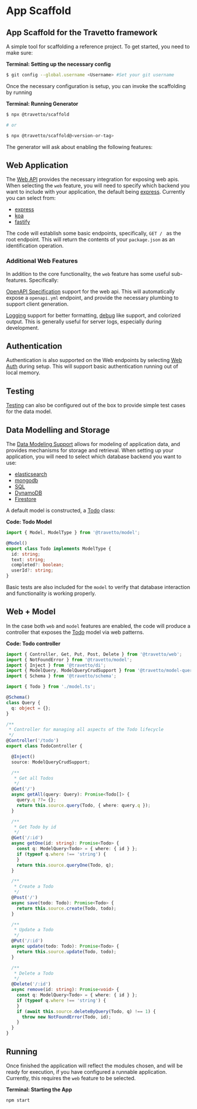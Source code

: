 <!-- This file was generated by @travetto/doc and should not be modified directly -->
<!-- Please modify https://github.com/travetto/travetto/tree/main/module/scaffold/DOC.tsx and execute "trv doc" to rebuild -->
# App Scaffold

## App Scaffold for the Travetto framework

A simple tool for scaffolding a reference project.  To get started, you need to make sure:

**Terminal: Setting up the necessary config**
```bash
$ git config --global.username <Username> #Set your git username
```

Once the necessary configuration is setup, you can invoke the scaffolding by running

**Terminal: Running Generator**
```bash
$ npx @travetto/scaffold

# or

$ npx @travetto/scaffold@<version-or-tag>
```

The generator will ask about enabling the following features:

## Web Application
The [Web API](https://github.com/travetto/travetto/tree/main/module/web#readme "Declarative support for creating Web Applications") provides the necessary integration for exposing web apis.  When selecting the `web` feature, you will need to specify which backend you want to include with your application, the default being [express](https://expressjs.com).  Currently you can select from:
   *  [express](https://expressjs.com)
   *  [koa](https://koajs.com/)
   *  [fastify](https://www.fastify.io/)

The code will establish some basic endpoints, specifically, `GET / ` as the root endpoint.  This will return the contents of your `package.json` as an identification operation.

### Additional Web Features
In addition to the core functionality, the `web` feature has some useful sub-features.  Specifically:

[OpenAPI Specification](https://github.com/travetto/travetto/tree/main/module/openapi#readme "OpenAPI integration support for the Travetto framework") support for the web api.  This will automatically expose a `openapi.yml` endpoint, and provide the necessary plumbing to support client generation. 

[Logging](https://github.com/travetto/travetto/tree/main/module/log#readme "Logging framework that integrates at the console.log level.") support for better formatting, [debug](https://www.npmjs.com/package/debug) like support, and colorized output.  This is generally useful for server logs, especially during development.

## Authentication
Authentication is also supported on the Web endpoints by selecting [Web Auth](https://github.com/travetto/travetto/tree/main/module/auth-web#readme "Web authentication integration support for the Travetto framework") during setup.  This will support basic authentication running out of local memory.

## Testing
[Testing](https://github.com/travetto/travetto/tree/main/module/test#readme "Declarative test framework") can also be configured out of the box to provide simple test cases for the data model.

## Data Modelling and Storage
The [Data Modeling Support](https://github.com/travetto/travetto/tree/main/module/model#readme "Datastore abstraction for core operations.") allows for modeling of application data, and provides mechanisms for storage and retrieval.  When setting up your application, you will need to select which database backend you want to use:
   *  [elasticsearch](https://elastic.co)
   *  [mongodb](https://mongodb.com)
   *  [SQL](https://en.wikipedia.org/wiki/SQL)
   *  [DynamoDB](https://aws.amazon.com/dynamodb/)
   *  [Firestore](https://firebase.google.com/docs/firestore)

A default model is constructed, a [Todo](https://github.com/travetto/travetto/tree/main/module/scaffold/doc/model.ts#L4) class:

**Code: Todo Model**
```typescript
import { Model, ModelType } from '@travetto/model';

@Model()
export class Todo implements ModelType {
  id: string;
  text: string;
  completed?: boolean;
  userId?: string;
}
```

Basic tests are also included for the `model` to verify that database interaction and functionality is working properly.

## Web + Model
In the case both `web` and `model` features are enabled, the code will produce a controller that exposes the [Todo](https://github.com/travetto/travetto/tree/main/module/scaffold/doc/model.ts#L4) model via web patterns.

**Code: Todo controller**
```typescript
import { Controller, Get, Put, Post, Delete } from '@travetto/web';
import { NotFoundError } from '@travetto/model';
import { Inject } from '@travetto/di';
import { ModelQuery, ModelQueryCrudSupport } from '@travetto/model-query';
import { Schema } from '@travetto/schema';

import { Todo } from './model.ts';

@Schema()
class Query {
  q: object = {};
}

/**
 * Controller for managing all aspects of the Todo lifecycle
 */
@Controller('/todo')
export class TodoController {

  @Inject()
  source: ModelQueryCrudSupport;

  /**
   * Get all Todos
   */
  @Get('/')
  async getAll(query: Query): Promise<Todo[]> {
    query.q ??= {};
    return this.source.query(Todo, { where: query.q });
  }

  /**
   * Get Todo by id
   */
  @Get('/:id')
  async getOne(id: string): Promise<Todo> {
    const q: ModelQuery<Todo> = { where: { id } };
    if (typeof q.where !== 'string') {
    }
    return this.source.queryOne(Todo, q);
  }

  /**
   * Create a Todo
   */
  @Post('/')
  async save(todo: Todo): Promise<Todo> {
    return this.source.create(Todo, todo);
  }

  /**
   * Update a Todo
   */
  @Put('/:id')
  async update(todo: Todo): Promise<Todo> {
    return this.source.update(Todo, todo);
  }

  /**
   * Delete a Todo
   */
  @Delete('/:id')
  async remove(id: string): Promise<void> {
    const q: ModelQuery<Todo> = { where: { id } };
    if (typeof q.where !== 'string') {
    }
    if (await this.source.deleteByQuery(Todo, q) !== 1) {
      throw new NotFoundError(Todo, id);
    }
  }
}
```

## Running
Once finished the application will reflect the modules chosen, and will be ready for execution, if you have configured a runnable application.  Currently, this requires the `web` feature to be selected.

**Terminal: Starting the App**
```bash
npm start
```
